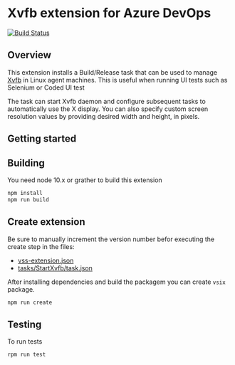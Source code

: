 # Xvfb extension for Azure DevOps

[![Build Status](https://dev.azure.com/torrentalle/vsts-xvfb/_apis/build/status/torrentalle.vsts-xvfb?branchName=master)](https://dev.azure.com/torrentalle/azuredevops-xvfb/_build/latest?definitionId=2&branchName=master)

## Overview

This extension installs a Build/Release task that can be used to manage [Xvfb](https://www.x.org/releases/X11R7.6/doc/man/man1/Xvfb.1.xhtml)
in Linux agent machines. This is useful when running UI tests such as Selenium or Coded UI test

The task can start Xvfb daemon and configure subsequent tasks to automatically use the X display. You can also specify custom screen resolution values by providing desired width and height, in pixels.

## Getting started



## Building

You need node 10.x or grather to build this extension

```bash
npm install
npm run build
```

## Create extension

Be sure to manually increment the version number befor executing the create step in the files:

* [vss-extension.json](vss-extension.json)
* [tasks/StartXvfb/task.json](tasks/StartXvfb/task.json)

After installing dependencies and build the packagem you can create `vsix` package.

```bash
npm run create
```

## Testing

To run tests

```bash
rpm run test
```
